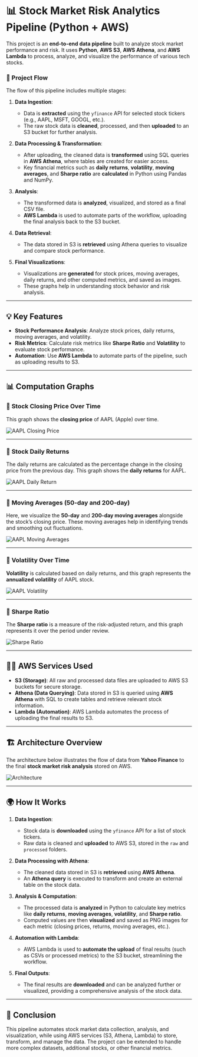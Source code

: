# 📊 Stock Market Risk Analytics Pipeline (Python + AWS)

This project is an **end-to-end data pipeline** built to analyze stock market performance and risk. It uses **Python**, **AWS S3**, **AWS Athena**, and **AWS Lambda** to process, analyze, and visualize the performance of various tech stocks.

### 🚀 Project Flow

The flow of this pipeline includes multiple stages:

1. **Data Ingestion**: 
    - Data is **extracted** using the `yfinance` API for selected stock tickers (e.g., AAPL, MSFT, GOOGL, etc.).
    - The raw stock data is **cleaned**, processed, and then **uploaded** to an S3 bucket for further analysis.

2. **Data Processing & Transformation**: 
    - After uploading, the cleaned data is **transformed** using SQL queries in **AWS Athena**, where tables are created for easier access.
    - Key financial metrics such as **daily returns**, **volatility**, **moving averages**, and **Sharpe ratio** are **calculated** in Python using Pandas and NumPy.

3. **Analysis**:
    - The transformed data is **analyzed**, visualized, and stored as a final CSV file.
    - **AWS Lambda** is used to automate parts of the workflow, uploading the final analysis back to the S3 bucket.

4. **Data Retrieval**:
    - The data stored in S3 is **retrieved** using Athena queries to visualize and compare stock performance.

5. **Final Visualizations**:
    - Visualizations are **generated** for stock prices, moving averages, daily returns, and other computed metrics, and saved as images.
    - These graphs help in understanding stock behavior and risk analysis.

---

## 💡 Key Features

- **Stock Performance Analysis**: Analyze stock prices, daily returns, moving averages, and volatility.
- **Risk Metrics**: Calculate risk metrics like **Sharpe Ratio** and **Volatility** to evaluate stock performance.
- **Automation**: Use **AWS Lambda** to automate parts of the pipeline, such as uploading results to S3.

---

## 📊 Computation Graphs

### 🔹 **Stock Closing Price Over Time**

This graph shows the **closing price** of AAPL (Apple) over time.

![AAPL Closing Price](images/closing_price.png)

---

### 🔹 **Stock Daily Returns**

The daily returns are calculated as the percentage change in the closing price from the previous day. This graph shows the **daily returns** for AAPL.

![AAPL Daily Return](images/daily_return.png)

---

### 🔹 **Moving Averages (50-day and 200-day)**

Here, we visualize the **50-day** and **200-day moving averages** alongside the stock’s closing price. These moving averages help in identifying trends and smoothing out fluctuations.

![AAPL Moving Averages](images/moving_averages.png)

---

### 🔹 **Volatility Over Time**

**Volatility** is calculated based on daily returns, and this graph represents the **annualized volatility** of AAPL stock.

![AAPL Volatility](images/volatility.png)

---

### 🔹 **Sharpe Ratio**

The **Sharpe ratio** is a measure of the risk-adjusted return, and this graph represents it over the period under review.

![Sharpe Ratio](images/sharpe_ratio.png)

---

## 🧑‍💻 AWS Services Used

- **S3 (Storage)**: All raw and processed data files are uploaded to AWS S3 buckets for secure storage.
- **Athena (Data Querying)**: Data stored in S3 is queried using **AWS Athena** with SQL to create tables and retrieve relevant stock information.
- **Lambda (Automation)**: AWS Lambda automates the process of uploading the final results to S3.

---

## 🏗️ Architecture Overview

The architecture below illustrates the flow of data from **Yahoo Finance** to the final **stock market risk analysis** stored on AWS.

![Architecture](images/architecture.png)

---

## 🌍 How It Works

1. **Data Ingestion**:  
    - Stock data is **downloaded** using the `yfinance` API for a list of stock tickers. 
    - Raw data is cleaned and **uploaded** to AWS S3, stored in the `raw` and `processed` folders.

2. **Data Processing with Athena**:
    - The cleaned data stored in S3 is **retrieved** using **AWS Athena**.  
    - An **Athena query** is executed to transform and create an external table on the stock data.

3. **Analysis & Computation**:
    - The processed data is **analyzed** in Python to calculate key metrics like **daily returns**, **moving averages**, **volatility**, and **Sharpe ratio**.
    - Computed values are then **visualized** and saved as PNG images for each metric (closing prices, returns, moving averages, etc.).

4. **Automation with Lambda**:
    - AWS Lambda is used to **automate the upload** of final results (such as CSVs or processed metrics) to the S3 bucket, streamlining the workflow.

5. **Final Outputs**:
    - The final results are **downloaded** and can be analyzed further or visualized, providing a comprehensive analysis of the stock data.

---

## 📝 Conclusion

This pipeline automates stock market data collection, analysis, and visualization, while using AWS services (S3, Athena, Lambda) to store, transform, and manage the data. The project can be extended to handle more complex datasets, additional stocks, or other financial metrics.


